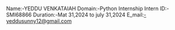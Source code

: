 Name:-YEDDU VENKATAIAH
Domain:-Python Internship
Intern ID:-SMI68866
Duration:-Mat 31,2024 to july 31,2024
E_mail:-yeddusunny12@gmail.com
